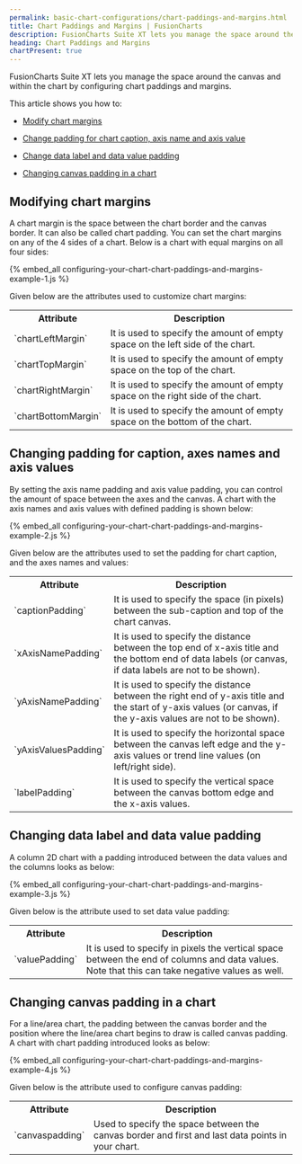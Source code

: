 ```yaml
---
permalink: basic-chart-configurations/chart-paddings-and-margins.html
title: Chart Paddings and Margins | FusionCharts
description: FusionCharts Suite XT lets you manage the space around the canvas and within the chart by configuring chart paddings and margins.
heading: Chart Paddings and Margins
chartPresent: true
---
```


FusionCharts Suite XT lets you manage the space around the canvas and within the chart by configuring chart paddings and margins.

This article shows you how to:

* <a href="/basic-chart-configurations/chart-paddings-and-margins#modifying-chart-margins" class="smoth-scroll">Modify chart margins</a>

* <a href="/basic-chart-configurations/chart-paddings-and-margins#changing-padding-for-caption-axes-names-and-axis-values" class="smoth-scroll">Change padding for chart caption, axis name and axis value</a>

* <a href="/basic-chart-configurations/chart-paddings-and-margins#changing-data-label-and-data-value-padding" class="smoth-scroll">Change data label and data value padding</a>

* <a href="/basic-chart-configurations/chart-paddings-and-margins#changing-canvas-padding-in-a-chart" class="smoth-scroll">Changing canvas padding in a chart</a>

## Modifying chart margins

A chart margin is the space between the chart border and the canvas border. It can also be called chart padding. You can set the chart margins on any of the 4 sides of a chart. Below is a chart with equal margins on all four sides:

{% embed_all configuring-your-chart-chart-paddings-and-margins-example-1.js %}

Given below are the attributes used to customize chart margins:

<table>
  <tr>
    <th>Attribute</th>
    <th>Description</th>
  </tr>
  <tr>
    <td>`chartLeftMargin`</td>
    <td>It is used to specify the amount of empty space on the left side of the chart. </td>
  </tr>
  <tr>
    <td>`chartTopMargin`</td>
    <td>It is used to specify the amount of empty space on the top of the chart. </td>
  </tr>
  <tr>
    <td>`chartRightMargin`</td>
    <td>It is used to specify the amount of empty space on the right side of the chart. </td>
  </tr>
  <tr>
    <td>`chartBottomMargin`</td>
    <td>It is used to specify the amount of empty space on the bottom of the chart.</td>
  </tr>
</table>






## Changing padding for caption, axes names and axis values

By setting the axis name padding and axis value padding, you can control the amount of space between the axes and the canvas. A chart with the axis names and axis values with defined padding is shown below:

{% embed_all configuring-your-chart-chart-paddings-and-margins-example-2.js %}

Given below are the attributes used to set the padding for chart caption, and the axes names and values:

<table>
  <tr>
    <th>Attribute</th>
    <th>Description</th>
  </tr>
  <tr>
    <td>`captionPadding`</td>
    <td>It is used to specify the space (in pixels) between the sub-caption and top of the chart canvas.</td>
  </tr>
  <tr>
    <td>`xAxisNamePadding`</td>
    <td>It is used to specify the distance between the top end of x-axis title and the bottom end of data labels (or canvas, if data labels are not to be shown).</td>
  </tr>
  <tr>
    <td>`yAxisNamePadding`</td>
    <td>It is used to specify the distance between the right end of y-axis title and the start of y-axis values (or canvas, if the y-axis values are not to be shown).</td>
  </tr>
  <tr>
    <td>`yAxisValuesPadding`</td>
    <td>It is used to specify the horizontal space between the canvas left edge and the y-axis values or trend line values (on left/right side).</td>
  </tr>
  <tr>
    <td>`labelPadding`</td>
    <td>It is used to specify the vertical space between the canvas bottom edge and the x-axis values.</td>
  </tr>
</table>






## Changing data label and data value padding

A column 2D chart with a padding introduced between the data values and the columns looks as below:

{% embed_all configuring-your-chart-chart-paddings-and-margins-example-3.js %}

Given below is the attribute used to set data value padding:

<table>
  <tr>
    <th>Attribute</th>
    <th>Description</th>
  </tr>
  <tr>
    <td>`valuePadding`</td>
    <td>It is used to specify in pixels the vertical space between the end of columns and data values. Note that this can take negative values as well.</td>
  </tr>
</table>






## Changing canvas padding in a chart

For a line/area chart, the padding between the canvas border and the position where the line/area chart begins to draw is called canvas padding. A chart with chart padding introduced looks as below:

{% embed_all configuring-your-chart-chart-paddings-and-margins-example-4.js %}

Given below is the attribute used to configure canvas padding:

<table>
  <tr>
    <th>Attribute</th>
    <th>Description</th>
  </tr>
  <tr>
    <td>`canvaspadding`</td>
    <td>Used to specify the space between the canvas border and first and last data points in your chart.</td>
  </tr>
</table>





